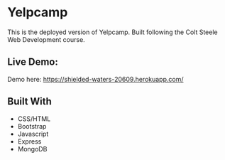# Yelpcamp
This is the deployed version of Yelpcamp. Built following the Colt Steele Web Development course.

## Live Demo:
Demo here: https://shielded-waters-20609.herokuapp.com/

## Built With
- CSS/HTML
- Bootstrap
- Javascript
- Express
- MongoDB